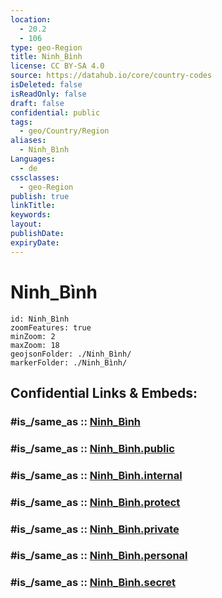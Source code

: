 ```yaml
---
location:
  - 20.2
  - 106
type: geo-Region
title: Ninh_Bình
license: CC BY-SA 4.0
source: https://datahub.io/core/country-codes
isDeleted: false
isReadOnly: false
draft: false
confidential: public
tags:
  - geo/Country/Region
aliases:
  - Ninh_Bình
Languages:
  - de
cssclasses:
  - geo-Region
publish: true
linkTitle:
keywords:
layout:
publishDate:
expiryDate:
---
```


# Ninh_Bình

```leaflet
id: Ninh_Bình
zoomFeatures: true 
minZoom: 2 
maxZoom: 18
geojsonFolder: ./Ninh_Bình/
markerFolder: ./Ninh_Bình/
```


## Confidential Links & Embeds: 

### #is_/same_as :: [Ninh_Bình](/_Standards/Earth/Continent/Asia/Asia~South~East/Vietnam/Provinces~Vietnam/Ninh_Bình.md) 

### #is_/same_as :: [Ninh_Bình.public](/_public/Earth/Continent/Asia/Asia~South~East/Vietnam/Provinces~Vietnam/Ninh_Bình.public.md) 

### #is_/same_as :: [Ninh_Bình.internal](/_internal/Earth/Continent/Asia/Asia~South~East/Vietnam/Provinces~Vietnam/Ninh_Bình.internal.md) 

### #is_/same_as :: [Ninh_Bình.protect](/_protect/Earth/Continent/Asia/Asia~South~East/Vietnam/Provinces~Vietnam/Ninh_Bình.protect.md) 

### #is_/same_as :: [Ninh_Bình.private](/_private/Earth/Continent/Asia/Asia~South~East/Vietnam/Provinces~Vietnam/Ninh_Bình.private.md) 

### #is_/same_as :: [Ninh_Bình.personal](/_personal/Earth/Continent/Asia/Asia~South~East/Vietnam/Provinces~Vietnam/Ninh_Bình.personal.md) 

### #is_/same_as :: [Ninh_Bình.secret](/_secret/Earth/Continent/Asia/Asia~South~East/Vietnam/Provinces~Vietnam/Ninh_Bình.secret.md)

